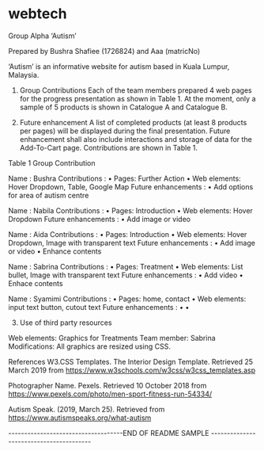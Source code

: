 # webtech
Group Alpha
‘Autism’

Prepared by Bushra Shafiee (1726824) and Aaa (matricNo)

‘Autism’ is an informative website for autism based in Kuala Lumpur, Malaysia.
1. Group Contributions
Each of the team members prepared 4 web pages for the progress presentation
as shown in Table 1. At the moment, only a sample of 5 products is shown in
Catalogue A and Catalogue B.

2. Future enhancement
A list of completed products (at least 8 products per pages) will be displayed
during the final presentation. Future enhancement shall also include
interactions and storage of data for the Add-To-Cart page. Contributions are
shown in Table 1.

Table 1 Group Contribution

Name : Bushra
Contributions :  • Pages: Further Action
• Web elements: Hover Dropdown, Table, Google Map
Future enhancements : • Add options for area of autism centre

Name : Nabila
Contributions :  • Pages: Introduction
• Web elements: Hover Dropdown
Future enhancements : • Add image or video 

Name : Aida
Contributions :  • Pages: Introduction
• Web elements: Hover Dropdown, Image with transparent text
Future enhancements : • Add image or video
• Enhance contents 

Name : Sabrina
Contributions :  • Pages: Treatment
• Web elements: List bullet, Image with transparent text
Future enhancements : • Add video
• Enhace contents 

Name : Syamimi
Contributions :  • Pages: home, contact 
• Web elements: input text button, cutout text
Future enhancements : • 
• 

3. Use of third party resources

Web elements: Graphics for Treatments
Team member: Sabrina
Modifications: All graphics are resized using CSS.

References
W3.CSS Templates. The Interior Design Template. Retrieved 25 March 2019 from https://www.w3schools.com/w3css/w3css_templates.asp

Photographer Name. Pexels. Retrieved 10 October 2018 from https://www.pexels.com/photo/men-sport-fitness-run-54334/

Autism Speak. (2019, March 25). Retrieved from https://www.autismspeaks.org/what-autism

------------------------------------END OF README SAMPLE ----------------------------------------
